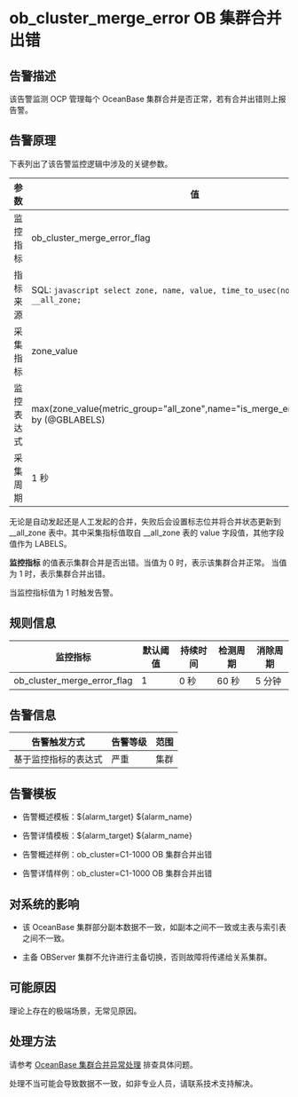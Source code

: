 ob_cluster_merge_error OB 集群合并出错
=====================================================



**告警描述**
-----------------------------

该告警监测 OCP 管理每个 OceanBase 集群合并是否正常，若有合并出错则上报告警。

告警原理
-------------------------

下表列出了该告警监控逻辑中涉及的关键参数。


|  参数   |                                                                值                                                                |
|-------|---------------------------------------------------------------------------------------------------------------------------------|
| 监控指标  | ob_cluster_merge_error_flag                                                                                                     |
| 指标来源  | SQL:  ```javascript select zone, name, value, time_to_usec(now()) from __all_zone; ```  |
| 采集指标  | zone_value                                                                                                                      |
| 监控表达式 | max(zone_value{metric_group="all_zone",name="is_merge_error",@LABELS}) by (@GBLABELS)                                           |
| 采集周期  | 1 秒                                                                                                                             |



无论是自动发起还是人工发起的合并，失败后会设置标志位并将合并状态更新到 __all_zone 表中。其中采集指标值取自 __all_zone 表的 value 字段值，其他字段值作为 LABELS。

**监控指标** 的值表示集群合并是否出错。当值为 0 时，表示该集群合并正常。 当值为 1 时，表示集群合并出错。

当监控指标值为 1 时触发告警。

**规则信息**
-----------------------------



|            监控指标             | 默认阈值 | 持续时间 | 检测周期 | 消除周期 |
|-----------------------------|------|------|------|------|
| ob_cluster_merge_error_flag | 1    | 0 秒  | 60 秒 | 5 分钟 |



**告警信息**
-----------------------------



|           告警触发方式           | 告警等级 | 范围 |
|----------------------------|------|----|
| 基于监控指标的表达式 | 严重   | 集群 |



**告警模板**
-----------------------------

* 告警概述模板：${alarm_target} ${alarm_name}



* 告警详情模板：${alarm_target} ${alarm_name}



* 告警概述样例：ob_cluster=C1-1000 OB 集群合并出错



* 告警详情样例：ob_cluster=C1-1000 OB 集群合并出错






**对系统的影响**
-------------------------------

* 该 OceanBase 集群部分副本数据不一致，如副本之间不一致或主表与索引表之间不一致。



* 主备 OBServer 集群不允许进行主备切换，否则故障将传递给关系集群。






**可能原因**
-----------------------------

理论上存在的极端场景，无常见原因。

**处理方法**
-----------------------------

请参考 [OceanBase 集群合并异常处理](../4.alarm-appendix/3.handle-oceanbase-cluster-merge-exceptions.md) 排查具体问题。

处理不当可能会导致数据不一致，如非专业人员，请联系技术支持解决。
